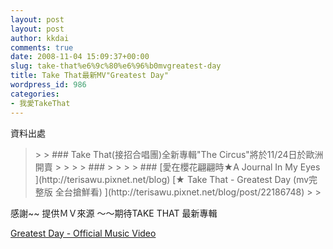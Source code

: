 ```yaml
---
layout: post
layout: post
author: kkdai
comments: true
date: 2008-11-04 15:09:37+00:00
slug: take-that%e6%9c%80%e6%96%b0mvgreatest-day
title: Take That最新MV"Greatest Day"
wordpress_id: 986
categories:
- 我愛TakeThat
---
```


資料出處

 

<blockquote>  
> 
> ### Take That(接招合唱團)全新專輯"The Circus"將於11/24日於歐洲開賣
> 
>    
> 
> ### 
> 
>    
> 
> ### [愛在櫻花翩翩時★A Journal In My Eyes ](http://terisawu.pixnet.net/blog) [★ Take That - Greatest Day (mv完整版 全台搶鮮看) ](http://terisawu.pixnet.net/blog/post/22186748)
> 
> </blockquote>

感謝~~ 提供ＭＶ來源 ～～期待TAKE THAT 最新專輯   

[Greatest Day - Official Music Video](http://vids.myspace.com/index.cfm?fuseaction=vids.individual&videoid=45366407)    


